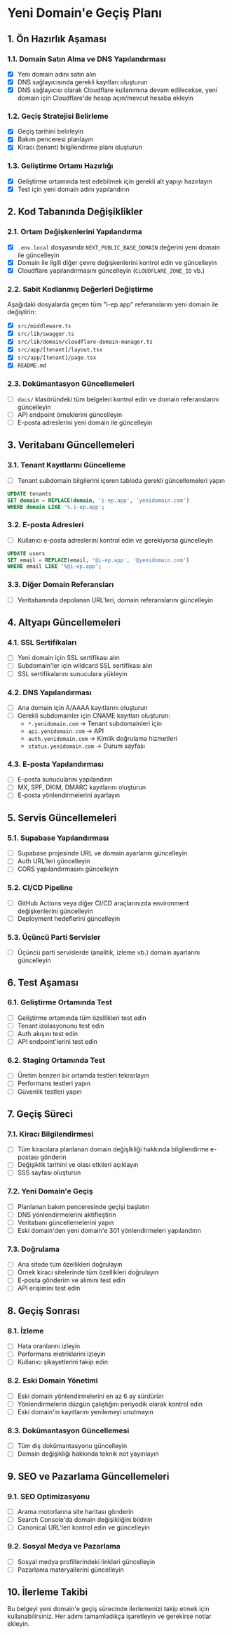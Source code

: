# Yeni Domain'e Geçiş Planı

## 1. Ön Hazırlık Aşaması

### 1.1. Domain Satın Alma ve DNS Yapılandırması

- [x] Yeni domain adını satın alın
- [x] DNS sağlayıcısında gerekli kayıtları oluşturun
- [x] DNS sağlayıcısı olarak Cloudflare kullanımına devam edilecekse, yeni domain için Cloudflare'de hesap açın/mevcut hesaba ekleyin

### 1.2. Geçiş Stratejisi Belirleme

- [x] Geçiş tarihini belirleyin
- [x] Bakım penceresi planlayın
- [x] Kiracı (tenant) bilgilendirme planı oluşturun

### 1.3. Geliştirme Ortamı Hazırlığı

- [x] Geliştirme ortamında test edebilmek için gerekli alt yapıyı hazırlayın
- [x] Test için yeni domain adını yapılandırın

## 2. Kod Tabanında Değişiklikler

### 2.1. Ortam Değişkenlerini Yapılandırma

- [x] `.env.local` dosyasında `NEXT_PUBLIC_BASE_DOMAIN` değerini yeni domain ile güncelleyin
- [x] Domain ile ilgili diğer çevre değişkenlerini kontrol edin ve güncelleyin
- [x] Cloudflare yapılandırmasını güncelleyin (`CLOUDFLARE_ZONE_ID` vb.)

### 2.2. Sabit Kodlanmış Değerleri Değiştirme

Aşağıdaki dosyalarda geçen tüm "i-ep.app" referanslarını yeni domain ile değiştirin:

- [x] `src/middleware.ts`
- [x] `src/lib/swagger.ts`
- [x] `src/lib/domain/cloudflare-domain-manager.ts`
- [x] `src/app/[tenant]/layout.tsx`
- [x] `src/app/[tenant]/page.tsx`
- [x] `README.md`

### 2.3. Dokümantasyon Güncellemeleri

- [ ] `docs/` klasöründeki tüm belgeleri kontrol edin ve domain referanslarını güncelleyin
- [ ] API endpoint örneklerini güncelleyin
- [ ] E-posta adreslerini yeni domain ile güncelleyin

## 3. Veritabanı Güncellemeleri

### 3.1. Tenant Kayıtlarını Güncelleme

- [ ] Tenant subdomain bilgilerini içeren tabloda gerekli güncellemeleri yapın

```sql
UPDATE tenants
SET domain = REPLACE(domain, 'i-ep.app', 'yenidomain.com')
WHERE domain LIKE '%.i-ep.app';
```

### 3.2. E-posta Adresleri

- [ ] Kullanıcı e-posta adreslerini kontrol edin ve gerekiyorsa güncelleyin

```sql
UPDATE users
SET email = REPLACE(email, '@i-ep.app', '@yenidomain.com')
WHERE email LIKE '%@i-ep.app';
```

### 3.3. Diğer Domain Referansları

- [ ] Veritabanında depolanan URL'leri, domain referanslarını güncelleyin

## 4. Altyapı Güncellemeleri

### 4.1. SSL Sertifikaları

- [ ] Yeni domain için SSL sertifikası alın
- [ ] Subdomain'ler için wildcard SSL sertifikası alın
- [ ] SSL sertifikalarını sunuculara yükleyin

### 4.2. DNS Yapılandırması

- [ ] Ana domain için A/AAAA kayıtlarını oluşturun
- [ ] Gerekli subdomainler için CNAME kayıtları oluşturun:
  - `*.yenidomain.com` → Tenant subdomainleri için
  - `api.yenidomain.com` → API
  - `auth.yenidomain.com` → Kimlik doğrulama hizmetleri
  - `status.yenidomain.com` → Durum sayfası

### 4.3. E-posta Yapılandırması

- [ ] E-posta sunucularını yapılandırın
- [ ] MX, SPF, DKIM, DMARC kayıtlarını oluşturun
- [ ] E-posta yönlendirmelerini ayarlayın

## 5. Servis Güncellemeleri

### 5.1. Supabase Yapılandırması

- [ ] Supabase projesinde URL ve domain ayarlarını güncelleyin
- [ ] Auth URL'leri güncelleyin
- [ ] CORS yapılandırmasını güncelleyin

### 5.2. CI/CD Pipeline

- [ ] GitHub Actions veya diğer CI/CD araçlarınızda environment değişkenlerini güncelleyin
- [ ] Deployment hedeflerini güncelleyin

### 5.3. Üçüncü Parti Servisler

- [ ] Üçüncü parti servislerde (analitik, izleme vb.) domain ayarlarını güncelleyin

## 6. Test Aşaması

### 6.1. Geliştirme Ortamında Test

- [ ] Geliştirme ortamında tüm özellikleri test edin
- [ ] Tenant izolasyonunu test edin
- [ ] Auth akışını test edin
- [ ] API endpoint'lerini test edin

### 6.2. Staging Ortamında Test

- [ ] Üretim benzeri bir ortamda testleri tekrarlayın
- [ ] Performans testleri yapın
- [ ] Güvenlik testleri yapın

## 7. Geçiş Süreci

### 7.1. Kiracı Bilgilendirmesi

- [ ] Tüm kiracılara planlanan domain değişikliği hakkında bilgilendirme e-postası gönderin
- [ ] Değişiklik tarihini ve olası etkileri açıklayın
- [ ] SSS sayfası oluşturun

### 7.2. Yeni Domain'e Geçiş

- [ ] Planlanan bakım penceresinde geçişi başlatın
- [ ] DNS yönlendirmelerini aktifleştirin
- [ ] Veritabanı güncellemelerini yapın
- [ ] Eski domain'den yeni domain'e 301 yönlendirmeleri yapılandırın

### 7.3. Doğrulama

- [ ] Ana sitede tüm özellikleri doğrulayın
- [ ] Örnek kiracı sitelerinde tüm özellikleri doğrulayın
- [ ] E-posta gönderim ve alımını test edin
- [ ] API erişimini test edin

## 8. Geçiş Sonrası

### 8.1. İzleme

- [ ] Hata oranlarını izleyin
- [ ] Performans metriklerini izleyin
- [ ] Kullanıcı şikayetlerini takip edin

### 8.2. Eski Domain Yönetimi

- [ ] Eski domain yönlendirmelerini en az 6 ay sürdürün
- [ ] Yönlendirmelerin düzgün çalıştığını periyodik olarak kontrol edin
- [ ] Eski domain'in kayıtlarını yenilemeyi unutmayın

### 8.3. Dokümantasyon Güncellemesi

- [ ] Tüm dış dokümantasyonu güncelleyin
- [ ] Domain değişikliği hakkında teknik not yayınlayın

## 9. SEO ve Pazarlama Güncellemeleri

### 9.1. SEO Optimizasyonu

- [ ] Arama motorlarına site haritası gönderin
- [ ] Search Console'da domain değişikliğini bildirin
- [ ] Canonical URL'leri kontrol edin ve güncelleyin

### 9.2. Sosyal Medya ve Pazarlama

- [ ] Sosyal medya profillerindeki linkleri güncelleyin
- [ ] Pazarlama materyallerini güncelleyin

## 10. İlerleme Takibi

Bu belgeyi yeni domain'e geçiş sürecinde ilerlemenizi takip etmek için kullanabilirsiniz. Her adımı tamamladıkça işaretleyin ve gerekirse notlar ekleyin.
